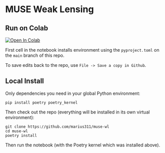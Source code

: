 # MUSE Weak Lensing

## Run on Colab

[![Open In Colab](https://colab.research.google.com/assets/colab-badge.svg)](https://colab.research.google.com/github/marius311/muse-wl/blob/main/TestMuse.ipynb)

First cell in the notebook installs environment using the `pyproject.toml` on the `main` branch of this repo. 

To save edits back to the repo, use `File -> Save a copy in Github`.


## Local Install

Only dependencies you need in your global Python environment:
```
pip install poetry poetry_kernel
```

Then check out the repo (everything will be installed in its own virtual environment):
```
git clone https://github.com/marius311/muse-wl
cd muse-wl
poetry install
```

Then run the notebook (with the Poetry kernel which was installed above).